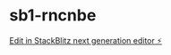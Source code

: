 # sb1-rncnbe

[Edit in StackBlitz next generation editor ⚡️](https://stackblitz.com/~/github.com/holct2/sb1-rncnbe)